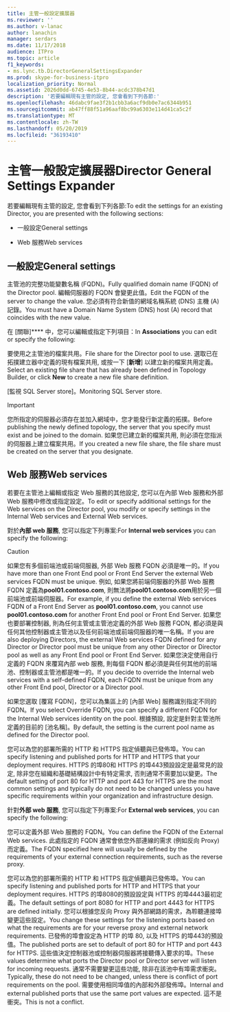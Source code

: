 ```yaml
---
title: 主管一般設定擴展器
ms.reviewer: ''
ms.author: v-lanac
author: lanachin
manager: serdars
ms.date: 11/17/2018
audience: ITPro
ms.topic: article
f1_keywords:
- ms.lync.tb.DirectorGeneralSettingsExpander
ms.prod: skype-for-business-itpro
localization_priority: Normal
ms.assetid: 2026d0dd-6745-4e53-8b44-acdc378b47d1
description: '若要編輯現有主管的設定, 您會看到下列各節:'
ms.openlocfilehash: 46dabc9fae3f2b1cbb3a6acf9db0e7ac6344b951
ms.sourcegitcommit: ab47ff88f51a96aaf8bc99a6303e114d41ca5c2f
ms.translationtype: MT
ms.contentlocale: zh-TW
ms.lasthandoff: 05/20/2019
ms.locfileid: "36193410"
---
```

# <a name="director-general-settings-expander"></a><span data-ttu-id="b940f-103">主管一般設定擴展器</span><span class="sxs-lookup"><span data-stu-id="b940f-103">Director General Settings Expander</span></span>
 
<span data-ttu-id="b940f-104">若要編輯現有主管的設定, 您會看到下列各節:</span><span class="sxs-lookup"><span data-stu-id="b940f-104">To edit the settings for an existing Director, you are presented with the following sections:</span></span>
  
- <span data-ttu-id="b940f-105">一般設定</span><span class="sxs-lookup"><span data-stu-id="b940f-105">General settings</span></span>
    
- <span data-ttu-id="b940f-106">Web 服務</span><span class="sxs-lookup"><span data-stu-id="b940f-106">Web services</span></span>
    


## <a name="general-settings"></a><span data-ttu-id="b940f-107">一般設定</span><span class="sxs-lookup"><span data-stu-id="b940f-107">General settings</span></span>

<span data-ttu-id="b940f-108">主管池的完整功能變數名稱 (FQDN)。</span><span class="sxs-lookup"><span data-stu-id="b940f-108">Fully qualified domain name (FQDN) of the Director pool.</span></span> <span data-ttu-id="b940f-109">編輯伺服器的 FQDN 會變更此值。</span><span class="sxs-lookup"><span data-stu-id="b940f-109">Edit the FQDN of the server to change the value.</span></span> <span data-ttu-id="b940f-110">您必須有符合新值的網域名稱系統 (DNS) 主機 (A) 記錄。</span><span class="sxs-lookup"><span data-stu-id="b940f-110">You must have a Domain Name System (DNS) host (A) record that coincides with the new value.</span></span>
  
<span data-ttu-id="b940f-111">在 [關聯]\*\*\*\* 中，您可以編輯或指定下列項目：</span><span class="sxs-lookup"><span data-stu-id="b940f-111">In **Associations** you can edit or specify the following:</span></span>
  
<span data-ttu-id="b940f-112">要使用之主管池的檔案共用。</span><span class="sxs-lookup"><span data-stu-id="b940f-112">File share for the Director pool to use.</span></span> <span data-ttu-id="b940f-113">選取已在拓撲建立器中定義的現有檔案共用, 或按一下 [**新增**] 以建立新的檔案共用定義。</span><span class="sxs-lookup"><span data-stu-id="b940f-113">Select an existing file share that has already been defined in Topology Builder, or click **New** to create a new file share definition.</span></span>
  
<span data-ttu-id="b940f-114">[監視 SQL Server store]。</span><span class="sxs-lookup"><span data-stu-id="b940f-114">Monitoring SQL Server store.</span></span>
  
> [!IMPORTANT]
> <span data-ttu-id="b940f-115">您所指定的伺服器必須存在並加入網域中，您才能發行新定義的拓撲。</span><span class="sxs-lookup"><span data-stu-id="b940f-115">Before publishing the newly defined topology, the server that you specify must exist and be joined to the domain.</span></span> <span data-ttu-id="b940f-116">如果您已建立新的檔案共用, 則必須在您指派的伺服器上建立檔案共用。</span><span class="sxs-lookup"><span data-stu-id="b940f-116">If you created a new file share, the file share must be created on the server that you designate.</span></span> 
  
## <a name="web-services"></a><span data-ttu-id="b940f-117">Web 服務</span><span class="sxs-lookup"><span data-stu-id="b940f-117">Web services</span></span>

<span data-ttu-id="b940f-118">若要在主管池上編輯或指定 Web 服務的其他設定, 您可以在內部 Web 服務和外部 Web 服務中修改或指定設定。</span><span class="sxs-lookup"><span data-stu-id="b940f-118">To edit or specify additional settings for the Web services on the Director pool, you modify or specify settings in the Internal Web services and External Web services.</span></span>
  
<span data-ttu-id="b940f-119">對於**內部 web 服務**, 您可以指定下列專案:</span><span class="sxs-lookup"><span data-stu-id="b940f-119">For **Internal web services** you can specify the following:</span></span>
  
> [!CAUTION]
> <span data-ttu-id="b940f-120">如果您有多個前端池或前端伺服器, 外部 Web 服務 FQDN 必須是唯一的。</span><span class="sxs-lookup"><span data-stu-id="b940f-120">If you have more than one Front End pool or Front End Server the external Web services FQDN must be unique.</span></span> <span data-ttu-id="b940f-121">例如, 如果您將前端伺服器的外部 Web 服務 FQDN 定義為**pool01.contoso.com**, 則無法將**pool01.contoso.com**用於另一個前端池或前端伺服器。</span><span class="sxs-lookup"><span data-stu-id="b940f-121">For example, if you define the external Web services FQDN of a Front End Server as **pool01.contoso.com**, you cannot use **pool01.contoso.com** for another Front End pool or Front End Server.</span></span> <span data-ttu-id="b940f-122">如果您也要部署控制器, 則為任何主管或主管池定義的外部 Web 服務 FQDN, 都必須是與任何其他控制器或主管池以及任何前端池或前端伺服器的唯一名稱。</span><span class="sxs-lookup"><span data-stu-id="b940f-122">If you are also deploying Directors, the external Web services FQDN defined for any Director or Director pool must be unique from any other Director or Director pool as well as any Front End pool or Front End Server.</span></span> <span data-ttu-id="b940f-123">如果您決定使用自行定義的 FQDN 來覆寫內部 web 服務, 則每個 FQDN 都必須是與任何其他的前端池、控制器或主管池都是唯一的。</span><span class="sxs-lookup"><span data-stu-id="b940f-123">If you decide to override the Internal web services with a self-defined FQDN, each FQDN must be unique from any other Front End pool, Director or a Director pool.</span></span>
  
<span data-ttu-id="b940f-124">如果您選取 [覆寫 FQDN]，您可以為集區上的 [內部 Web] 服務識別指定不同的 FQDN。</span><span class="sxs-lookup"><span data-stu-id="b940f-124">If you select Override FQDN, you can specify a different FQDN for the Internal Web services identity on the pool.</span></span> <span data-ttu-id="b940f-125">根據預設, 設定是針對主管池所定義的目前的 [池名稱]。</span><span class="sxs-lookup"><span data-stu-id="b940f-125">By default, the setting is the current pool name as defined for the Director pool.</span></span>
  
<span data-ttu-id="b940f-126">您可以為您的部署所需的 HTTP 和 HTTPS 指定偵聽與已發佈埠。</span><span class="sxs-lookup"><span data-stu-id="b940f-126">You can specify listening and published ports for HTTP and HTTPS that your deployment requires.</span></span> <span data-ttu-id="b940f-127">HTTPS 的埠80和 HTTPS 的埠443預設設定是最常見的設定, 除非您在組織和基礎結構設計中有特定需求, 否則通常不需要加以變更。</span><span class="sxs-lookup"><span data-stu-id="b940f-127">The default setting of port 80 for HTTP and port 443 for HTTPS are the most common settings and typically do not need to be changed unless you have specific requirements within your organization and infrastructure design.</span></span>
  
<span data-ttu-id="b940f-128">針對**外部 web 服務**, 您可以指定下列專案:</span><span class="sxs-lookup"><span data-stu-id="b940f-128">For **External web services**, you can specify the following:</span></span>
  
<span data-ttu-id="b940f-129">您可以定義外部 Web 服務的 FQDN。</span><span class="sxs-lookup"><span data-stu-id="b940f-129">You can define the FQDN of the External Web services.</span></span> <span data-ttu-id="b940f-130">此處指定的 FQDN 通常會依您外部連線的需求 (例如反向 Proxy) 而定義。</span><span class="sxs-lookup"><span data-stu-id="b940f-130">The FQDN specified here will usually be defined by the requirements of your external connection requirements, such as the reverse proxy.</span></span>
  
<span data-ttu-id="b940f-131">您可以為您的部署所需的 HTTP 和 HTTPS 指定偵聽與已發佈埠。</span><span class="sxs-lookup"><span data-stu-id="b940f-131">You can specify listening and published ports for HTTP and HTTPS that your deployment requires.</span></span> <span data-ttu-id="b940f-132">HTTPS 的埠8080的預設設定與 HTTPS 的埠4443最初定義。</span><span class="sxs-lookup"><span data-stu-id="b940f-132">The default settings of port 8080 for HTTP and port 4443 for HTTPS are defined initially.</span></span> <span data-ttu-id="b940f-133">您可以根據您反向 Proxy 與外部網路的需求，為聆聽連接埠變更這些設定。</span><span class="sxs-lookup"><span data-stu-id="b940f-133">You change these settings for the listening ports based on what the requirements are for your reverse proxy and external network requirements.</span></span> <span data-ttu-id="b940f-134">已發佈的埠會設定為 HTTP 的埠 80, 以及 HTTPS 的埠443的預設值。</span><span class="sxs-lookup"><span data-stu-id="b940f-134">The published ports are set to default of port 80 for HTTP and port 443 for HTTPS.</span></span> <span data-ttu-id="b940f-135">這些值決定控制器池或控制器伺服器將接聽傳入要求的埠。</span><span class="sxs-lookup"><span data-stu-id="b940f-135">These values determine what ports the Director pool or Director server will listen for incoming requests.</span></span> <span data-ttu-id="b940f-136">通常不需要變更這些功能, 除非在該池中有埠需求衝突。</span><span class="sxs-lookup"><span data-stu-id="b940f-136">Typically, these do not need to be changed, unless there is conflict of port requirements on the pool.</span></span> <span data-ttu-id="b940f-137">需要使用相同埠值的內部和外部發佈埠。</span><span class="sxs-lookup"><span data-stu-id="b940f-137">Internal and external published ports that use the same port values are expected.</span></span> <span data-ttu-id="b940f-138">這不是衝突。</span><span class="sxs-lookup"><span data-stu-id="b940f-138">This is not a conflict.</span></span>
  

